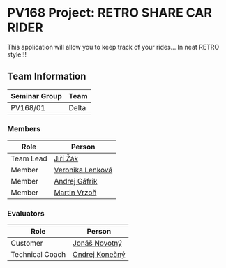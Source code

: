 # PV168 Project: RETRO SHARE CAR RIDER 

 This application will allow you to keep track of your rides... In neat RETRO style!!!

## Team Information

| Seminar Group |  Team |
|-------------- | ----- |
| PV168/01      | Delta |

### Members

| Role           | Person               |
|----------------|----------------------|
|Team Lead       | [Jiří Žák](https://is.muni.cz/auth/osoba/541701) |
|Member          | [Veronika Lenková](https://is.muni.cz/auth/osoba/514525) |
|Member          | [Andrej Gáfrik](https://is.muni.cz/auth/osoba/485733) |
|Member          | [Martin Vrzoň](https://is.muni.cz/auth/osoba/514165) |

### Evaluators

| Role           | Person                                                 |
|----------------|--------------------------------------------------------|
|Customer        | [Jonáš Novotný](https://is.muni.cz/auth/osoba/485364)  |
|Technical Coach | [Ondrej Konečný](https://is.muni.cz/auth/osoba/248483) |
